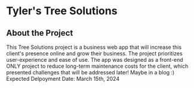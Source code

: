 # Tyler's Tree Solutions 

## About the Project
 This Tree Solutions project is a business web app that will increase this client's presence online and grow their business. The project prioritizes user-experience and ease of use. The app was designed as a front-end ONLY project to reduce long-term maintenance costs for the client, which presented challenges that will be addressed later! Maybe in a blog :) Expected Delpoyment Date: March 15th, 2024

